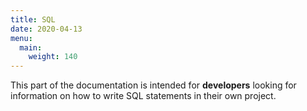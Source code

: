 ```yaml
---
title: SQL
date: 2020-04-13
menu:
  main:
    weight: 140
---
```


This part of the documentation is intended for **developers** looking for information on how to write SQL statements in 
their own project.
